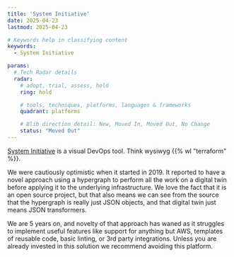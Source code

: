 ```yaml
---
title: 'System Initiative'
date: 2025-04-23
lastmod: 2025-04-23

# Keywords help in classifying content
keywords:
  - System Initiative

params:
  # Tech Radar details
  radar:
    # adopt, trial, assess, hold
    ring: hold

    # tools, techniques, platforms, languages & frameworks
    quadrant: platforms

    # Blib direction detail: New, Moved In, Moved Out, No Change
    status: "Moved Out"
---
```


[System Initiative](https://www.systeminit.com/) is a visual DevOps tool.  Think wysiwyg {{% wl "terraform" %}}.

We were cautiously optimistic when it started in 2019.  It reported to have a novel approach using a hypergraph to perform all the work on a digital twin before applying it to the underlying infrastructure.  We love the fact that it is an open source project, but that also means we can see from the source that the hypergraph is really just JSON objects, and that digital twin just means JSON transformers.

We are 5 years on, and novelty of that approach has waned as it struggles to implement useful features like support for anything but AWS, templates of reusable code, basic linting, or 3rd party integrations. Unless you are already invested in this solution we recommend avoiding this platform.

<!--more-->
